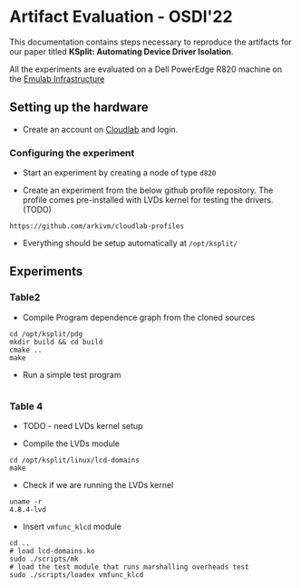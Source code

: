 # Artifact Evaluation - OSDI'22

This documentation contains steps necessary to reproduce the artifacts for our
paper titled **KSplit: Automating Device Driver Isolation**.

All the experiments are evaluated on a Dell PowerEdge R820 machine on the
[Emulab Infrastructure](https://www.emulab.net/apt/show-hardware.php?type=d820)


## Setting up the hardware

* Create an account on [Cloudlab](https://www.cloudlab.us/) and login.

### Configuring the experiment
* Start an experiment by creating a node of type `d820`

* Create an experiment from the below github profile repository. The profile
  comes pre-installed with LVDs kernel for testing the drivers. (TODO)
```
https://github.com/arkivm/cloudlab-profiles
```

* Everything should be setup automatically at `/opt/ksplit/`

## Experiments

### Table2

* Compile Program dependence graph from the cloned sources
```
cd /opt/ksplit/pdg
mkdir build && cd build
cmake ..
make
```
* Run a simple test program
```

```

### Table 4
* TODO - need LVDs kernel setup

* Compile the LVDs module
```
cd /opt/ksplit/linux/lcd-domains
make
```
* Check if we are running the LVDs kernel
```
uname -r
4.8.4-lvd
```

* Insert `vmfunc_klcd` module
```
cd ..
# load lcd-domains.ko
sudo ./scripts/mk
# load the test module that runs marshalling overheads test
sudo ./scripts/loadex vmfunc_klcd
```
